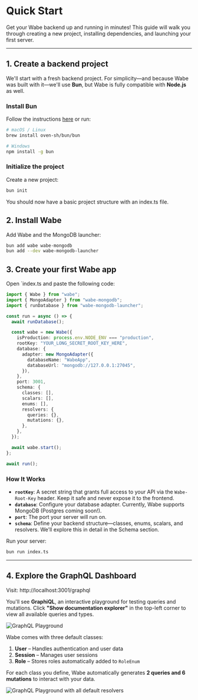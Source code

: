 # Quick Start

Get your Wabe backend up and running in minutes! This guide will walk you through creating a new project, installing dependencies, and launching your first server.

---

## 1. Create a backend project

We'll start with a fresh backend project. For simplicity—and because Wabe was built with it—we'll use **Bun**, but Wabe is fully compatible with **Node.js** as well.

### Install Bun

Follow the instructions [here](https://bun.sh/docs/installation#installing) or run:

```sh
# macOS / Linux
brew install oven-sh/bun/bun

# Windows
npm install -g bun
```

### Initialize the project

Create a new project:

```sh
bun init
```

You should now have a basic project structure with an index.ts file.

## 2. Install Wabe

Add Wabe and the MongoDB launcher:

```sh
bun add wabe wabe-mongodb
bun add --dev wabe-mongodb-launcher
```

## 3. Create your first Wabe app

Open `index.ts and paste the following code:

```typescript
import { Wabe } from "wabe";
import { MongoAdapter } from "wabe-mongodb";
import { runDatabase } from "wabe-mongodb-launcher";

const run = async () => {
  await runDatabase();

  const wabe = new Wabe({
    isProduction: process.env.NODE_ENV === "production",
    rootKey: "YOUR_LONG_SECRET_ROOT_KEY_HERE",
    database: {
      adapter: new MongoAdapter({
        databaseName: "WabeApp",
        databaseUrl: "mongodb://127.0.0.1:27045",
      }),
    },
    port: 3001,
    schema: {
      classes: [],
      scalars: [],
      enums: [],
      resolvers: {
        queries: {},
        mutations: {},
      },
    },
  });

  await wabe.start();
};

await run();
```

### How It Works

- **`rootKey`**: A secret string that grants full access to your API via the `Wabe-Root-Key` header. Keep it safe and never expose it to the frontend.
- **`database`**: Configure your database adapter. Currently, Wabe supports MongoDB (Postgres coming soon!).
- **`port`**: The port your server will run on.
- **`schema`**: Define your backend structure—classes, enums, scalars, and resolvers. We'll explore this in detail in the Schema section.

Run your server:

```sh
bun run index.ts
```

---

## 4. Explore the GraphQL Dashboard

Visit: http://localhost:3001/graphql

You'll see **GraphiQL**, an interactive playground for testing queries and mutations. Click **"Show documentation explorer"** in the top-left corner to view all available queries and types.

![GraphQL Playground](/graphqlPlayground.webp)

Wabe comes with three default classes:

1. **User** – Handles authentication and user data
2. **Session** – Manages user sessions
3. **Role** – Stores roles automatically added to `RoleEnum`

For each class you define, Wabe automatically generates **2 queries and 6 mutations** to interact with your data.

![GraphQL Playground with all default resolvers](/graphqlPlayground2.webp)
